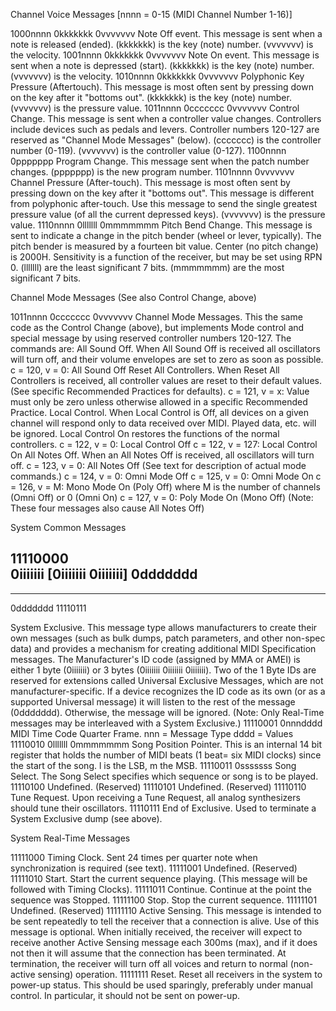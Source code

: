 Channel Voice Messages [nnnn = 0-15 (MIDI Channel Number 1-16)] 


1000nnnn	0kkkkkkk 
0vvvvvvv	Note Off event. 
This message is sent when a note is released (ended). (kkkkkkk) is the key (note) number. (vvvvvvv) is the velocity.
1001nnnn	0kkkkkkk 
0vvvvvvv	Note On event. 
This message is sent when a note is depressed (start). (kkkkkkk) is the key (note) number. (vvvvvvv) is the velocity.
1010nnnn	0kkkkkkk 
0vvvvvvv	Polyphonic Key Pressure (Aftertouch). 
This message is most often sent by pressing down on the key after it "bottoms out". (kkkkkkk) is the key (note) number. (vvvvvvv) is the pressure value.
1011nnnn	0ccccccc 
0vvvvvvv	Control Change. 
This message is sent when a controller value changes. Controllers include devices such as pedals and levers. Controller numbers 120-127 are reserved as "Channel Mode Messages" (below). (ccccccc) is the controller number (0-119). (vvvvvvv) is the controller value (0-127).
1100nnnn	0ppppppp	Program Change. This message sent when the patch number changes. (ppppppp) is the new program number.
1101nnnn	0vvvvvvv	Channel Pressure (After-touch). This message is most often sent by pressing down on the key after it "bottoms out". This message is different from polyphonic after-touch. Use this message to send the single greatest pressure value (of all the current depressed keys). (vvvvvvv) is the pressure value.
1110nnnn	0lllllll 
0mmmmmmm	Pitch Bend Change. This message is sent to indicate a change in the pitch bender (wheel or lever, typically). The pitch bender is measured by a fourteen bit value. Center (no pitch change) is 2000H. Sensitivity is a function of the receiver, but may be set using RPN 0. (lllllll) are the least significant 7 bits. (mmmmmmm) are the most significant 7 bits.

Channel Mode Messages (See also Control Change, above) 

1011nnnn	0ccccccc 
0vvvvvvv	Channel Mode Messages. 
This the same code as the Control Change (above), but implements Mode control and special message by using reserved controller numbers 120-127. The commands are:
 	All Sound Off. When All Sound Off is received all oscillators will turn off, and their volume envelopes are set to zero as soon as possible. c = 120, v = 0: All Sound Off
Reset All Controllers. When Reset All Controllers is received, all controller values are reset to their default values. (See specific Recommended Practices for defaults). 
c = 121, v = x: Value must only be zero unless otherwise allowed in a specific Recommended Practice.
Local Control. When Local Control is Off, all devices on a given channel will respond only to data received over MIDI. Played data, etc. will be ignored. Local Control On restores the functions of the normal controllers. 
c = 122, v = 0: Local Control Off
c = 122, v = 127: Local Control On
All Notes Off. When an All Notes Off is received, all oscillators will turn off. 
c = 123, v = 0: All Notes Off (See text for description of actual mode commands.)
c = 124, v = 0: Omni Mode Off 
c = 125, v = 0: Omni Mode On 
c = 126, v = M: Mono Mode On (Poly Off) where M is the number of channels (Omni Off) or 0 (Omni On) 
c = 127, v = 0: Poly Mode On (Mono Off) (Note: These four messages also cause All Notes Off)

System Common Messages 

11110000	
0iiiiiii
[0iiiiiii
0iiiiiii]
0ddddddd 
---
---
0ddddddd 
11110111

System Exclusive. 
This message type allows manufacturers to create their own messages (such as bulk dumps, patch parameters, and other non-spec data) and provides a mechanism for creating additional MIDI Specification messages. The Manufacturer's ID code (assigned by MMA or AMEI) is either 1 byte (0iiiiiii) or 3 bytes (0iiiiiii 0iiiiiii 0iiiiiii). Two of the 1 Byte IDs are reserved for extensions called Universal Exclusive Messages, which are not manufacturer-specific. If a device recognizes the ID code as its own (or as a supported Universal message) it will listen to the rest of the message (0ddddddd). Otherwise, the message will be ignored. (Note: Only Real-Time messages may be interleaved with a System Exclusive.)
11110001	0nnndddd	MIDI Time Code Quarter Frame.
nnn = Message Type
dddd = Values
11110010	0lllllll 
0mmmmmmm	Song Position Pointer. 
This is an internal 14 bit register that holds the number of MIDI beats (1 beat= six MIDI clocks) since the start of the song. l is the LSB, m the MSB.
11110011	0sssssss	Song Select. 
The Song Select specifies which sequence or song is to be played.
11110100	 	Undefined. (Reserved)
11110101	 	Undefined. (Reserved)
11110110	 	Tune Request. Upon receiving a Tune Request, all analog synthesizers should tune their oscillators.
11110111	 	End of Exclusive. Used to terminate a System Exclusive dump (see above).

System Real-Time Messages 

11111000	 	Timing Clock. Sent 24 times per quarter note when synchronization is required (see text).
11111001	 	Undefined. (Reserved)
11111010	 	Start. Start the current sequence playing. (This message will be followed with Timing Clocks).
11111011	 	Continue. Continue at the point the sequence was Stopped.
11111100	 	Stop. Stop the current sequence.
11111101	 	Undefined. (Reserved)
11111110	 	Active Sensing. This message is intended to be sent repeatedly to tell the receiver that a connection is alive. Use of this message is optional. When initially received, the receiver will expect to receive another Active Sensing message each 300ms (max), and if it does not then it will assume that the connection has been terminated. At termination, the receiver will turn off all voices and return to normal (non- active sensing) operation. 
11111111	 	Reset. Reset all receivers in the system to power-up status. This should be used sparingly, preferably under manual control. In particular, it should not be sent on power-up.